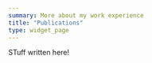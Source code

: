 ```yaml
---
summary: More about my work experience
title: "Publications"
type: widget_page
---
```


STuff written here!
